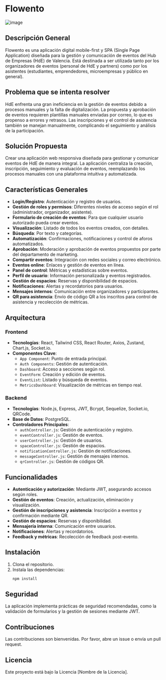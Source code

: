 # Flowento

![image](https://github.com/user-attachments/assets/907f2260-fdad-44b0-bb89-156cc9e45ea7)



## Descripción General
Flowento es una aplicación digital mobile-first y SPA (Single Page Application) diseñada para la gestión y comunicación de eventos del Hub de Empresas (HdE) de Valencia. Está destinada a ser utilizada tanto por los organizadores de eventos (personal de HdE y partners) como por los asistentes (estudiantes, emprendedores, microempresas y público en general).

## Problema que se intenta resolver
HdE enfrenta una gran ineficiencia en la gestión de eventos debido a procesos manuales y la falta de digitalización. La propuesta y aprobación de eventos requieren plantillas manuales enviadas por correo, lo que es propenso a errores y retrasos. Las inscripciones y el control de asistencia también se manejan manualmente, complicando el seguimiento y análisis de la participación.

## Solución Propuesta
Crear una aplicación web responsiva diseñada para gestionar y comunicar eventos de HdE de manera integral. La aplicación centraliza la creación, inscripción, seguimiento y evaluación de eventos, reemplazando los procesos manuales con una plataforma intuitiva y automatizada.

## Características Generales
- **Login/Registro**: Autenticación y registro de usuarios.
- **Gestión de roles y permisos**: Diferentes niveles de acceso según el rol (administrador, organizador, asistente).
- **Formulario de creación de eventos**: Para que cualquier usuario autorizado pueda crear eventos.
- **Visualización**: Listado de todos los eventos creados, con detalles.
- **Búsqueda**: Por texto y categorías.
- **Automatización**: Confirmaciones, notificaciones y control de aforos automatizados.
- **Aprobación**: Moderación y aprobación de eventos propuestos por parte del departamento de marketing.
- **Compartir eventos**: Integración con redes sociales y correo electrónico.
- **Eventos online**: Enlaces y gestión de eventos en línea.
- **Panel de control**: Métricas y estadísticas sobre eventos.
- **Perfil de usuario**: Información personalizada y eventos registrados.
- **Gestión de espacios**: Reservas y disponibilidad de espacios.
- **Notificaciones**: Alertas y recordatorios para usuarios.
- **Mensajes internos**: Comunicación entre organizadores y participantes.
- **QR para asistencia**: Envío de código QR a los inscritos para control de asistencia y recolección de métricas.

## Arquitectura
### Frontend
- **Tecnologías**: React, Tailwind CSS, React Router, Axios, Zustand, Chart.js, Socket.io.
- **Componentes Clave**:
  - `App Component`: Punto de entrada principal.
  - `Auth Components`: Gestión de autenticación.
  - `Dashboard`: Acceso a secciones según rol.
  - `EventForm`: Creación y edición de eventos.
  - `EventList`: Listado y búsqueda de eventos.
  - `MetricsDashboard`: Visualización de métricas en tiempo real.

### Backend
- **Tecnologías**: Node.js, Express, JWT, Bcrypt, Sequelize, Socket.io, QRCode.
- **Base de Datos**: PostgreSQL.
- **Controladores Principales**:
  - `authController.js`: Gestión de autenticación y registro.
  - `eventController.js`: Gestión de eventos.
  - `userController.js`: Gestión de usuarios.
  - `spaceController.js`: Gestión de espacios.
  - `notificationController.js`: Gestión de notificaciones.
  - `messageController.js`: Gestión de mensajes internos.
  - `qrController.js`: Gestión de códigos QR.

## Funcionalidades
- **Autenticación y autorización**: Mediante JWT, asegurando accesos según roles.
- **Gestión de eventos**: Creación, actualización, eliminación y visualización.
- **Gestión de inscripciones y asistencia**: Inscripción a eventos y confirmación mediante QR.
- **Gestión de espacios**: Reservas y disponibilidad.
- **Mensajería interna**: Comunicación entre usuarios.
- **Notificaciones**: Alertas y recordatorios.
- **Feedback y métricas**: Recolección de feedback post-evento.

## Instalación
1. Clona el repositorio.
2. Instala las dependencias:
   ```bash
   npm install

## Seguridad
La aplicación implementa prácticas de seguridad recomendadas, como la validación de formularios y la gestión de sesiones mediante JWT.

## Contribuciones
Las contribuciones son bienvenidas. Por favor, abre un issue o envía un pull request.

## Licencia
Este proyecto está bajo la Licencia [Nombre de la Licencia].








